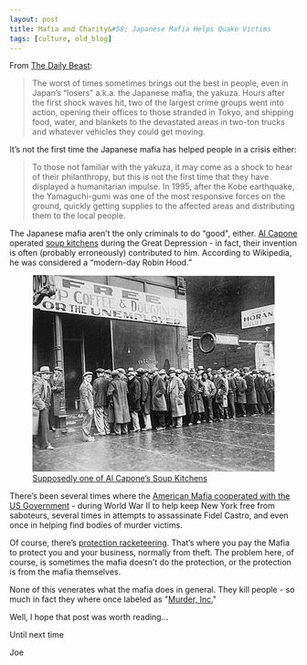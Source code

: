 ```yaml
---
layout: post
title: Mafia and Charity&#58; Japanese Mafia Helps Quake Victims
tags: [culture, old_blog]
---
```


From [The Daily Beast](http://www.thedailybeast.com/blogs-and-stories/2011-03-18/japanese-yakuza-aid-earthquake-relief-efforts/):

<blockquote>
The worst of times sometimes brings out the best in people, even in Japan’s “losers” a.k.a. the Japanese mafia, the yakuza. Hours after the first shock waves hit, two of the largest crime groups went into action, opening their offices to those stranded in Tokyo, and shipping food, water, and blankets to the devastated areas in two-ton trucks and whatever vehicles they could get moving. 
</blockquote>

It’s not the first time the Japanese mafia has helped people in a crisis either:

<blockquote>
To those not familiar with the yakuza, it may come as a shock to hear of their philanthropy, but this is not the first time that they have displayed a humanitarian impulse. In 1995, after the Kobe earthquake, the Yamaguchi-gumi was one of the most responsive forces on the ground, quickly getting supplies to the affected areas and distributing them to the local people.
</blockquote>

The Japanese mafia aren’t the only criminals to do “good", either. [Al Capone](http://en.wikipedia.org/wiki/Al_capone) operated [soup kitchens](http://en.wikipedia.org/wiki/Soup_kitchen) during the Great Depression - in fact, their invention is often (probably erroneously) contributed to him. According to Wikipedia, he was considered a “modern-day Robin Hood.”

<figure>
<img src="/images/acoffee.jpg" alt="Al Capone's Soup Kitchen" title="Al Capone's Soup Kitchen">
<figcaption><a href="http://www.ssa.gov/history/acoffee.html">Supposedly one of Al Capone’s Soup Kitchens</a></figcaption>
</figure>

There’s been several times where the [American Mafia cooperated with the US Government](http://en.wikipedia.org/wiki/American_Mafia#Cooperation_with_the_U.S._government) - during World War II to help keep New York free from saboteurs, several times in attempts to assassinate Fidel Castro, and even once in helping find bodies of murder victims.

Of course, there’s [protection racketeering](http://en.wikipedia.org/wiki/Protection_racket). That’s where you pay the Mafia to protect you and your business, normally from theft. The problem here, of course, is sometimes the mafia doesn’t do the protection, or the protection is from the mafia themselves.

None of this venerates what the mafia does in general. They kill people - so much in fact they where once labeled as "[Murder, Inc.](http://en.wikipedia.org/wiki/Murder,_Inc)"

Well, I hope that post was worth reading…

Until next time

Joe
